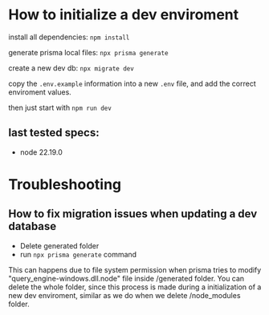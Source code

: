 # How to initialize a dev enviroment

install all dependencies:
`npm install`

generate prisma local files:
`npx prisma generate`

create a new dev db:
`npx migrate dev `

copy the `.env.example` information into a new `.env` file, and add the correct enviroment values.

then just start with `npm run dev`

## last tested specs:
- node 22.19.0

# Troubleshooting

## How to fix migration issues when updating a dev database

- Delete generated folder
- run `npx prisma generate` command

This can happens due to file system permission when prisma tries to modify "query_engine-windows.dll.node" file inside /generated folder. You can delete the whole folder, since this process is made during a initialization of a new dev enviroment, similar as we do when we delete /node_modules folder.

